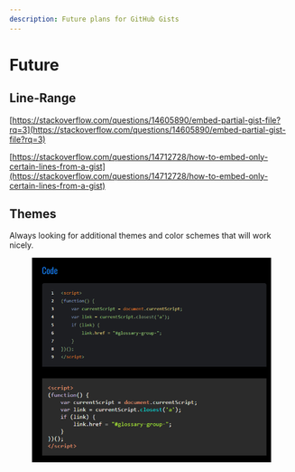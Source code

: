 ```yaml
---
description: Future plans for GitHub Gists
---
```


# Future

## Line-Range

[https://stackoverflow.com/questions/14605890/embed-partial-gist-file?rq=3](https://stackoverflow.com/questions/14605890/embed-partial-gist-file?rq=3)

[https://stackoverflow.com/questions/14712728/how-to-embed-only-certain-lines-from-a-gist](https://stackoverflow.com/questions/14712728/how-to-embed-only-certain-lines-from-a-gist)

## Themes

Always looking for additional themes and color schemes that will work nicely.&#x20;

<figure><img src="../../.gitbook/assets/image (2).png" alt=""><figcaption></figcaption></figure>

